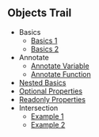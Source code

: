 ## Objects Trail

- Basics
  - [Basics 1](./object-basics.ts)
  - [Basics 2](./object-basics2.ts)
- Annotate
  - [Annotate Variable](./object-annotate-variable.ts)
  - [Annotate Function](./object-annotate-function.ts)
- [Nested Basics](./objects-nested-basics.ts)
- [Optional Properties](./object-optional-properties.ts)
- [Readonly Properties](./object-readonly-properties.ts)
- Intersection
  - [Example 1](./object-intersection-types.ts)
  - [Example 2](./object-intersection2.ts)